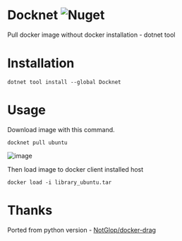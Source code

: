# Docknet ![Nuget](https://img.shields.io/nuget/v/docknet)
Pull docker image without docker installation - dotnet tool

# Installation

`dotnet tool install --global Docknet`

# Usage
Download image with this command.

`docknet pull ubuntu`

![image](https://user-images.githubusercontent.com/5374623/89088869-3923d100-d3a3-11ea-9aa5-93ab5a9b5508.png)

Then load image to docker client installed host 

`docker load -i library_ubuntu.tar`

# Thanks

Ported from python version - [NotGlop/docker-drag](https://github.com/NotGlop/docker-drag)
